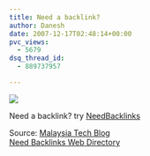 ```yaml
---
title: Need a backlink?
author: Danesh
date: 2007-12-17T02:48:14+00:00
pvc_views:
  - 5679
dsq_thread_id:
  - 889737957

---
```

![][1]

Need a backlink? try [NeedBacklinks][2] 

Source: [Malaysia Tech Blog][3]  
[Need Backlinks Web Directory][2]

 [1]: http://img139.imageshack.us/img139/9640/logopx4.gif
 [2]: http://www.needbacklinks.com/
 [3]: http://www.cypherhackz.net/archives/2007/12/17/submit-your-links-to-need-backlinks-web-directory/
